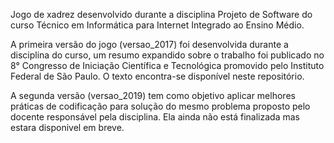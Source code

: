 Jogo de xadrez desenvolvido durante a disciplina Projeto de Software do curso Técnico em Informática para Internet Integrado ao Ensino Médio.

A primeira versão do jogo (versao_2017) foi desenvolvida durante a disciplina do curso, um resumo expandido sobre o trabalho foi publicado no 8° Congresso de Iniciação  Científica e Tecnológica promovido pelo Instituto Federal de São Paulo. O texto encontra-se disponível neste repositório.

A segunda versão (versao_2019) tem como objetivo aplicar melhores práticas de codificação para solução do mesmo problema proposto pelo docente responsável pela disciplina. Ela ainda não está finalizada mas estara disponivel em breve.
